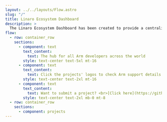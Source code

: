 ```yaml
---
layout: ../../layouts/Flow.astro
slug: "/"
title: Linaro Ecosystem Dashboard
description: >
  The Linaro Ecosystem Dashboard has been created to provide a centralized information hub for Arm developers across the world.
flow:
  - row: container_row
    sections:
      - component: text
        text_content:
          text: The hub for all Arm developers across the world
        style: text-center text-5xl mt-16
      - component: text
        text_content:
          text: Click the projects' logos to check Arm support details
        style: text-center text-2xl mt-16
      - component: text
        text_content:
          text: Want to submit a project? <br>[Click here](https://github.com/Linaro/ecosystemlandscape#project-details-structure) for guidelines and instructions first
        style: text-center text-2xl mb-0 mt-8
  - row: container_row
    sections:
      - component: projects
---
```

